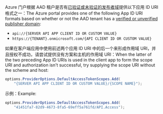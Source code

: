 <span data-ttu-id="b2ff4-101">Azure 门户根据 AAD 租户是否有[已验证或未验证的发布者域](/azure/active-directory/develop/howto-configure-publisher-domain)提供以下应用 ID URI 格式之一：</span><span class="sxs-lookup"><span data-stu-id="b2ff4-101">The Azure portal provides one of the following App ID URI formats based on whether or not the AAD tenant has a [verified or unverified publisher domain](/azure/active-directory/develop/howto-configure-publisher-domain):</span></span>

* `api://{SERVER API APP CLIENT ID OR CUSTOM VALUE}`
* `https://{TENANT}.onmicrosoft.com/{API CLIENT ID OR CUSTOM VALUE}`

<span data-ttu-id="b2ff4-102">如果在客户端应用中使用前述两个应用 ID URI 中的后一个来形成作用域 URI，并且授权不成功，请尝试提供没有方案和主机的作用域 URI：</span><span class="sxs-lookup"><span data-stu-id="b2ff4-102">When the latter of the two preceding App ID URIs is used in the client app to form the scope URI and authorization isn't successful, try supplying the scope URI without the scheme and host:</span></span>

```csharp
options.ProviderOptions.DefaultAccessTokenScopes.Add(
    "{SERVER API APP CLIENT ID OR CUSTOM VALUE}/{SCOPE NAME}");
```

<span data-ttu-id="b2ff4-103">示例：</span><span class="sxs-lookup"><span data-stu-id="b2ff4-103">Example:</span></span>

```csharp
options.ProviderOptions.DefaultAccessTokenScopes.Add(
    "41451fa7-82d9-4673-8fa5-69eff5a761fd/API.Access");
```
